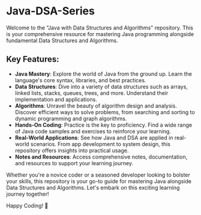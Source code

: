 # Java-DSA-Series
Welcome to the "Java with Data Structures and Algorithms" repository. This is your comprehensive resource for mastering Java programming alongside fundamental Data Structures and Algorithms.

## Key Features:

- **Java Mastery**: Explore the world of Java from the ground up. Learn the language's core syntax, libraries, and best practices.
- **Data Structures**: Dive into a variety of data structures such as arrays, linked lists, stacks, queues, trees, and more. Understand their implementation and applications.
- **Algorithms**: Unravel the beauty of algorithm design and analysis. Discover efficient ways to solve problems, from searching and sorting to dynamic programming and graph algorithms.
- **Hands-On Coding**: Practice is the key to proficiency. Find a wide range of Java code samples and exercises to reinforce your learning.
- **Real-World Applications**: See how Java and DSA are applied in real-world scenarios. From app development to system design, this repository offers insights into practical usage.
- **Notes and Resources**: Access comprehensive notes, documentation, and resources to support your learning journey.

Whether you're a novice coder or a seasoned developer looking to bolster your skills, this repository is your go-to guide for mastering Java alongside Data Structures and Algorithms. Let's embark on this exciting learning journey together!

Happy Coding! 🚀
